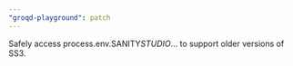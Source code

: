 ```yaml
---
"groqd-playground": patch
---
```


Safely access process.env.SANITY*STUDIO*... to support older versions of SS3.
